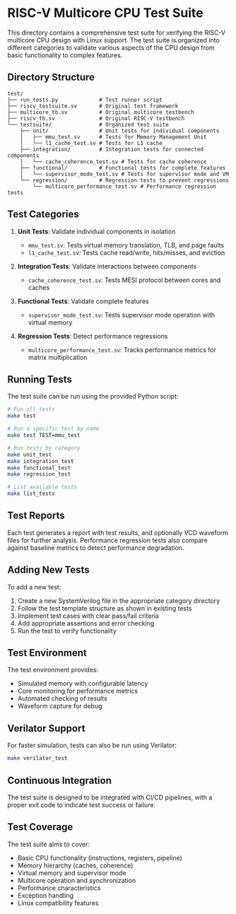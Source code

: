# RISC-V Multicore CPU Test Suite

This directory contains a comprehensive test suite for verifying the RISC-V multicore CPU design with Linux support. The test suite is organized into different categories to validate various aspects of the CPU design from basic functionality to complex features.

## Directory Structure

```
test/
├── run_tests.py             # Test runner script
├── riscv_testsuite.sv       # Original test framework
├── multicore_tb.sv          # Original multicore testbench
├── riscv_tb.sv              # Original RISC-V testbench
└── testsuite/               # Organized test suite
    ├── unit/                # Unit tests for individual components
    │   ├── mmu_test.sv      # Tests for Memory Management Unit
    │   └── l1_cache_test.sv # Tests for L1 cache
    ├── integration/         # Integration tests for connected components
    │   └── cache_coherence_test.sv # Tests for cache coherence
    ├── functional/          # Functional tests for complete features
    │   └── supervisor_mode_test.sv # Tests for supervisor mode and VM
    └── regression/          # Regression tests to prevent regressions
        └── multicore_performance_test.sv # Performance regression tests
```

## Test Categories

1. **Unit Tests**: Validate individual components in isolation
   - `mmu_test.sv`: Tests virtual memory translation, TLB, and page faults
   - `l1_cache_test.sv`: Tests cache read/write, hits/misses, and eviction

2. **Integration Tests**: Validate interactions between components
   - `cache_coherence_test.sv`: Tests MESI protocol between cores and caches

3. **Functional Tests**: Validate complete features
   - `supervisor_mode_test.sv`: Tests supervisor mode operation with virtual memory

4. **Regression Tests**: Detect performance regressions
   - `multicore_performance_test.sv`: Tracks performance metrics for matrix multiplication

## Running Tests

The test suite can be run using the provided Python script:

```bash
# Run all tests
make test

# Run a specific test by name
make test TEST=mmu_test

# Run tests by category
make unit_test
make integration_test
make functional_test
make regression_test

# List available tests
make list_tests
```

## Test Reports

Each test generates a report with test results, and optionally VCD waveform files for further analysis. Performance regression tests also compare against baseline metrics to detect performance degradation.

## Adding New Tests

To add a new test:

1. Create a new SystemVerilog file in the appropriate category directory
2. Follow the test template structure as shown in existing tests
3. Implement test cases with clear pass/fail criteria
4. Add appropriate assertions and error checking
5. Run the test to verify functionality

## Test Environment

The test environment provides:

- Simulated memory with configurable latency
- Core monitoring for performance metrics
- Automated checking of results
- Waveform capture for debug

## Verilator Support

For faster simulation, tests can also be run using Verilator:

```bash
make verilator_test
```

## Continuous Integration

The test suite is designed to be integrated with CI/CD pipelines, with a proper exit code to indicate test success or failure.

## Test Coverage

The test suite aims to cover:

- Basic CPU functionality (instructions, registers, pipeline)
- Memory hierarchy (caches, coherence)
- Virtual memory and supervisor mode
- Multicore operation and synchronization
- Performance characteristics
- Exception handling
- Linux compatibility features 